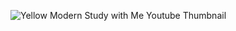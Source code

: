 ![Yellow Modern Study with Me Youtube Thumbnail](https://github.com/JorellAndrei/Resume---SA_1/assets/110623787/bcc63b62-1791-4854-8269-c35a026c1b0c)

